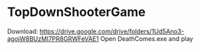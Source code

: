 # TopDownShooterGame
Download: https://drive.google.com/drive/folders/1Ud5Ano3-agojW8BUzMI7PR8GRWFeVAE1
Open DeathComes.exe and play
